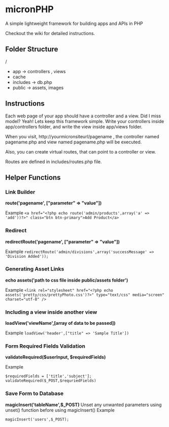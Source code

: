 # micronPHP
A simple lightweight framework for building apps and APIs in PHP

Checkout the wiki for detailed instructions.

## Folder Structure
/
- app -> controllers , views
- cache
- includes -> db.php
- public -> assets, images

## Instructions

Each web page of your app should have a controller and a view. Did I miss model? Yeah! Lets keep this framework simple.
Write your controllers inside app/controllers folder, and write the view inside app/views folder.

When you visit, http://yourmicronsiteurl/pagename , the controller named pagename.php and view named pagename.php will be executed.

Also, you can create virtual routes, that can point to a controller or view.

Routes are defined in includes/routes.php file.

## Helper Functions

### Link Builder
**route('pagename', ["parameter" => "value"])**

Example
``` <a href="<?php echo route('admin/products',array('a' => 'add'))?>" class="btn btn-primary">Add Product</a> ```

### Redirect
**redirectRoute('pagename', ["parameter" => "value"])**

Example
``` redirectRoute('admin/divisions',array('successMessage' => 'Division Added')); ```

### Generating Asset Links
**echo assets('path to css file inside public/assets folder')**

Example
``` <link rel="stylesheet" href="<?php echo assets('pretty/css/prettyPhoto.css')?>" type="text/css" media="screen" charset="utf-8" /> ```

### Including a view inside another view
**loadView('viewName',[array of data to be passed])**

Example
``` loadView('header',["title" => 'Sample Title']) ```


### Form Required Fields Validation
**validateRequired($userInput, $requiredFields)**

Example
```
$requiredFields = ['title','subject']; 
validateRequired($_POST,$requriedFields)
```

### Save Form to Database
**magicInsert('tableName',$_POST)**
Unset any unwanted parameters using unset() function before using magicInsert() 
Example
```
magicInsert('users',$_POST);
```
